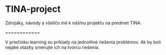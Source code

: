 TINA-project
============

Zdrojáky, návody a všeličo iné k nášmu projektu na predmet TINA.

============

V priečinku learning su príklady na jednotlivé riešenia problémov.
Ak by boli nejaké otázky smerujte ich na tvorcu riešenia.

